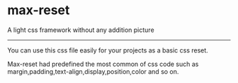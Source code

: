max-reset
=========

A light css framework without any addition picture

------------------------------------------------------------------------------------------------------------------------

You can use this css file easily for your projects as a basic css reset.

Max-reset had predefined the most common of css code such as margin,padding,text-align,display,position,color and so on.
